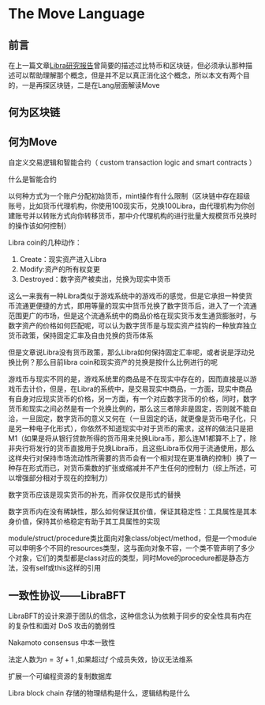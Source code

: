# The Move Language



## 前言

在上一篇文章[Libra研究报告]()曾简要的描述过比特币和区块链，但必须承认那种描述可以帮助理解那个概念，但是并不足以真正消化这个概念，所以本文有两个目的，一是再探区块链，二是在Lang层面解读Move



## 何为区块链



## 何为Move

自定义交易逻辑和智能合约（ custom transaction logic and smart contracts ）

什么是智能合约

以何种方式为一个账户分配初始货币，mint操作有什么限制（区块链中存在超级账号，比如货币代理机构，你使用100现实币，兑换100Libra，由代理机构为你创建账号并以转账方式向你转移货币，那中介代理机构的进行批量大规模货币兑换时的操作该如何控制）



Libra coin的几种动作：

1. Create：现实资产进入Libra
2. Modify:资产的所有权变更
3. Destroyed：数字资产被卖出，兑换为现实中货币

这么一来我有一种Libra类似于游戏系统中的游戏币的感觉，但是它承担一种使货币流通更便捷的方式，即用等量的现实中货币兑换了数字货币后，进入了一个流通范围更广的市场，但是这个流通系统中的商品价格在现实货币发生通货膨胀时，与数字资产的价格如何匹配呢，可以认为数字货币是与现实资产挂钩的一种放弃独立货币政策，保持固定汇率及自由兑换的货币体系

但是文章说Libra没有货币政策，那么Libra如何保持固定汇率呢，或者说是浮动兑换比例？那么目前libra coin和现实资产的兑换是按什么比例进行的呢

游戏币与现实不同的是，游戏系统里的商品是不在现实中存在的，因而直接是以游戏币去计价，但是，在Libra的系统中，是交易现实中商品，一方面，现实中商品有自身对应现实货币的价格，另一方面，有一个对应数字货币的价格，同时，数字货币和现实之间必然是有一个兑换比例的，那么这三者除非是固定，否则就不能自洽，一旦固定，数字货币的意义又何在（一旦固定的话，就更像是货币电子化，只是另一种电子化形式），你依然不知道现实中对于货币的需求，这样的做法只是把M1（如果是将从银行贷款所得的货币用来兑换Libra币，那么连M1都算不上了，除非央行将发行的货币直接用于兑换Libra币，且这些Libra币仅用于流通使用，那么这样央行对保持市场流动性所需要的货币会有一个相对现在更准确的控制）换了一种存在形式而已，对货币乘数的扩张或缩减并不产生任何的控制力（综上所述，可以增强部分相对于现在的控制力）



数字货币应该是现实货币的补充，而非仅仅是形式的替换





数字货币内在没有稀缺性，那么如何保证其价值，保证其稳定性：工具属性是其本身价值，保持其价格稳定有助于其工具属性的实现


module/struct/procedure类比面向对象class/object/method，但是一个module可以申明多个不同的resources类型，这与面向对象不容，一个类不管声明了多少个对象，它们的类型都是class对应的类型，同时Move的procedure都是静态方法，没有self或this这样的引用





## 一致性协议——LibraBFT

LibraBFT的设计来源于团队的信念，这种信念认为依赖于同步的安全性具有内在的复杂性和面对 DoS 攻击的脆弱性



Nakamoto consensus 中本一致性





法定人数为$n=3f+1$ ,如果超过$f$ 个成员失效，协议无法维系



扩展一个可编程资源的复制数据库



Libra block chain 存储的物理结构是什么，逻辑结构是什么





































